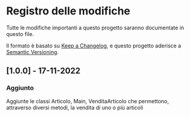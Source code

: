 # Registro delle modifiche
Tutte le modifiche importanti a questo progetto saranno documentate in questo file.

Il formato è basato su [Keep a Changelog](https://keepachangelog.com/en/1.0.0/),
e questo progetto aderisce a [Semantic Versioning](https://semver.org/spec/v2.0.0.html).


## [1.0.0] - 17-11-2022
### Aggiunto
Aggiunte le classi Articolo, Main, VenditaArticolo che permettono, attraverso diversi metodi, la vendita 
di uno o più articoli
